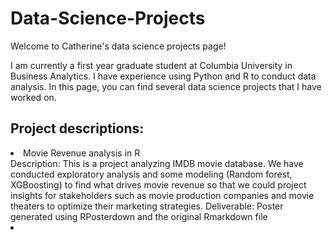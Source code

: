 # Data-Science-Projects
Welcome to Catherine's data science projects page!

I am currently a first year graduate student at Columbia University in Business Analytics. I have experience using Python and R to conduct data analysis. In this page, you can find several data science projects that I have worked on.

## Project descriptions:

<li> Movie Revenue analysis in R </li>
Description: This is a project analyzing IMDB movie database. We have conducted exploratory analysis and some modeling (Random forest, XGBoosting) to find what drives movie revenue so that we could project insights for stakeholders such as movie production companies and movie theaters to optimize their marketing strategies. 
Deliverable: Poster generated using RPosterdown <a> <href:https://github.com/cwu821/Data-Science-Projects/blob/master/Poster_MovieRev_Analysis.pdf> </a> and the original Rmarkdown file
<li>
